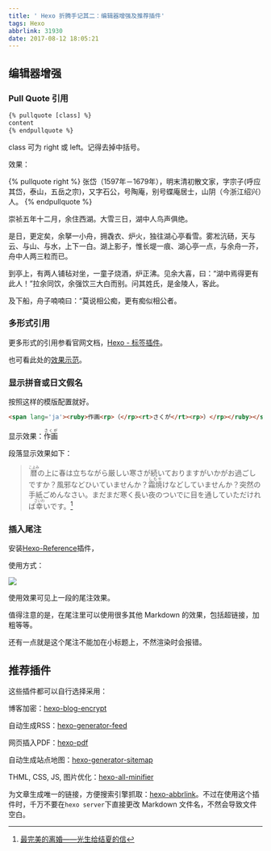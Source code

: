```yaml
---
title: ' Hexo 折腾手记其二：编辑器增强及推荐插件'
tags: Hexo
abbrlink: 31930
date: 2017-08-12 18:05:21
---
```

## 编辑器增强

### Pull Quote 引用

``` html
{% pullquote [class] %}
content
{% endpullquote %}
```

class 可为 right 或 left。记得去掉中括号。

效果：


{% pullquote right %}
张岱（1597年－1679年），明末清初散文家，字宗子(呼应其岱，泰山，五岳之宗)，又字石公，号陶庵，别号蝶庵居士，山阴（今浙江绍兴）人。
{% endpullquote %}

崇祯五年十二月，余住西湖。大雪三日，湖中人鸟声俱绝。

是日，更定矣，余拏一小舟，拥毳衣、炉火，独往湖心亭看雪。雾凇沆砀，天与云、与山、与水，上下一白。湖上影子，惟长堤一痕、湖心亭一点，与余舟一芥，舟中人两三粒而已。

到亭上，有两人铺毡对坐，一童子烧酒，炉正沸。见余大喜，曰：“湖中焉得更有此人！”拉余同饮，余强饮三大白而别。问其姓氏，是金陵人，客此。

及下船，舟子喃喃曰：“莫说相公痴，更有痴似相公者。


### 多形式引用

更多形式的引用参看官网文档，[Hexo - 标签插件](https://hexo.io/zh-cn/docs/tag-plugins.html#Pull-Quote)。

也可看此处的[效果示范](https://probberechts.github.io/cactus-dark/2013/12/25/tag-plugins/)。


### 显示拼音或日文假名

按照这样的模版配置就好。

``` html
<span lang='ja'><ruby>作画<rp>（</rp><rt>さくが</rt><rp>）</rp></ruby></sapn>
```

显示效果：<span lang='ja'><ruby><rb>作画</rb><rp>（</rp><rt>さくが</rt><rp>）</rp></ruby>

段落显示效果如下：

> <span lang='ja'><ruby>暦<rp>（</rp><rt>こよみ</rt><rp>）</rp></ruby>の上に春は立ちながら厳しい寒さが続いておりますがいかがお過ごしですか？風邪などひいていませんか？<ruby>霜焼<rp>（</rp><rt>しもや</rt><rp>）</rp></ruby>けなどしていませんか？突然の手紙ごめんなさい。まだまだ寒く長い夜のついでに目を通していただければ<ruby>幸<rp>（</rp><rt>さいわ</rt><rp>）</rp></ruby>いです。</span>[^1]


### 插入尾注

安装[Hexo-Reference](https://github.com/quentin-chen/hexo-reference)插件，

使用方式：

![](1.jpg)

使用效果可见上一段的尾注效果。

值得注意的是，在尾注里可以使用很多其他 Markdown 的效果，包括超链接，加粗等等。

还有一点就是这个尾注不能加在小标题上，不然渲染时会报错。

## 推荐插件

这些插件都可以自行选择采用：

博客加密：[hexo-blog-encrypt](https://github.com/MikeCoder/hexo-blog-encrypt)

自动生成RSS：[hexo-generator-feed](https://github.com/hexojs/hexo-generator-feed)

网页插入PDF：[hexo-pdf](https://github.com/superalsrk/hexo-pdf)

自动生成站点地图：[hexo-generator-sitemap](https://github.com/hexojs/hexo-generator-sitemap)

THML, CSS, JS, 图片优化：[hexo-all-minifier](https://github.com/chenzhutian/hexo-all-minifier)

为文章生成唯一的链接，方便搜索引擎抓取：[hexo-abbrlink](https://github.com/rozbo/hexo-abbrlink)。不过在使用这个插件时，千万不要在`hexo server`下直接更改 Markdown 文件名，不然会导致文件空白。


[^1]: [最完美的离婚——光生给结夏的信](https://www.bilibili.com/video/av2209482/)